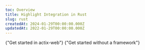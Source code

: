 ```yaml
---
toc: Overview
title: Highlight Integration in Rust
slug: rust
createdAt: 2024-01-29T00:00:00.000Z
updatedAt: 2022-01-29T00:00:00.000Z
---
```


<MissingFrameworkCopy/>

<DocsCardGroup>
    <DocsCard title="actix-web" href="../rust/actix">
        {"Get started in actix-web"}
    </DocsCard>
    <DocsCard title="Other" href="../rust/other">
        {"Get started without a framework"}
    </DocsCard>
</DocsCardGroup>
